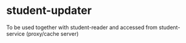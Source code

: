# student-updater
To be used together with student-reader and accessed from student-service (proxy/cache server)

